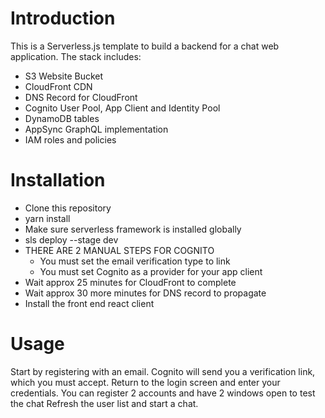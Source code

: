 # Introduction
This is a Serverless.js template to build a backend for a chat web application.  The stack includes:
* S3 Website Bucket
* CloudFront CDN
* DNS Record for CloudFront
* Cognito User Pool, App Client and Identity Pool
* DynamoDB tables
* AppSync GraphQL implementation
* IAM roles and policies


# Installation
* Clone this repository
* yarn install
* Make sure serverless framework is installed globally
* sls deploy --stage dev
* THERE ARE 2 MANUAL STEPS FOR COGNITO
  * You must set the email verification type to link
  * You must set Cognito as a provider for your app client
* Wait approx 25 minutes for CloudFront to complete
* Wait approx 30 more minutes for DNS record to propagate
* Install the front end react client


# Usage
Start by registering with an email.  Cognito will send you a verification link, which you must accept.
Return to the login screen and enter your credentials.
You can register 2 accounts and have 2 windows open to test the chat
Refresh the user list and start a chat.
